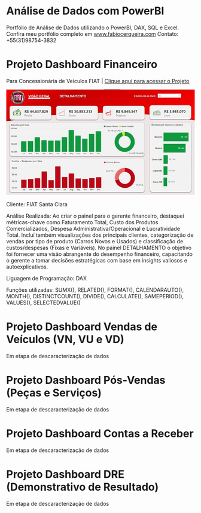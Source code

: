 # Análise de Dados com PowerBI
Portfólio de Análise de Dados utilizando o PowerBI, DAX, SQL e Excel.
Confira meu portfólio completo em www.fabiocerqueira.com
Contato: +55(31)98754-3832

# Projeto Dashboard Financeiro
Para Concessionária de Veículos FIAT | 
[Clique aqui para acessar o Projeto](https://app.powerbi.com/view?r=eyJrIjoiNzE4NDk5YzEtYThiMC00Yjk4LWFjOTUtMjdhYTFjMmI3YzhhIiwidCI6ImNjMTM1YTdlLTZhZmMtNDA5Mi04MzEzLTgwNmI2NjkwODkyNiJ9&pageName=ReportSection)

![alt text](https://github.com/FabioCerqueiraGit/PastaDeImagens/blob/43df4b51bfbef7f7ba4ab05c953206baae4cc682/Dashboard%20Financeiro%20Fiat.JPG)

Cliente: FIAT Santa Clara

Análise Realizada: Ao criar o painel para o gerente financeiro, destaquei métricas-chave como Faturamento Total, Custo dos Produtos Comercializados, Despesa Administrativa/Operacional e Lucratividade Total. Incluí também visualizações dos principais clientes, categorização de vendas por tipo de produto (Carros Novos e Usados) e classificação de custos/despesas (Fixas e Variáveis). No painel DETALHAMENTO o objetivo foi fornecer uma visão abrangente do desempenho financeiro, capacitando o gerente a tomar decisões estratégicas com base em insights valiosos e autoexplicativos.

Liguagem de Programação: DAX

Funções utilizadas: SUMX(), RELATED(), FORMAT(), CALENDARAUTO(), MONTH(), DISTINCTCOUNT(), DIVIDE(), CALCULATE(), SAMEPERIOD(), VALUES(), SELECTEDVALUE()

# Projeto Dashboard Vendas de Veículos (VN, VU e VD)
Em etapa de descaracterização de dados

# Projeto Dashboard Pós-Vendas (Peças e Serviços)
Em etapa de descaracterização de dados

# Projeto Dashboard Contas a Receber
Em etapa de descaracterização de dados

# Projeto Dashboard DRE (Demonstrativo de Resultado)
Em etapa de descaracterização de dados
